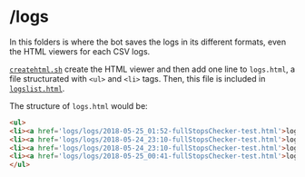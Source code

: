 # /logs #

In this folders is where the bot saves the logs in its different formats, even the
HTML viewers for each CSV logs.

[`createhtml.sh`](ivanhercaz/CanaryBot/createhtml.sh) create the HTML viewer and
then add one line to `logs.html`, a file structurated with `<ul>` and `<li>` tags.
Then, this file is included in [`logslist.html`](ivanhercaz/CanaryBot/logslist.html).

The structure of `logs.html` would be:
```html
<ul>
<li><a href='logs/logs/2018-05-25_01:52-fullStopsChecker-test.html'>logs/2018-05-25_01:52-fullStopsChecker-test.html</a></li>
<li><a href='logs/logs/2018-05-24_23:10-fullStopsChecker-test.html'>logs/2018-05-24_23:10-fullStopsChecker-test.html</a></li>
<li><a href='logs/logs/2018-05-24_23:10-fullStopsChecker-test.html'>logs/2018-05-24_23:10-fullStopsChecker-test.html</a></li>
<li><a href='logs/logs/2018-05-25_00:41-fullStopsChecker-test.html'>logs/2018-05-25_00:41-fullStopsChecker-test.html</a></li>
</ul>
```

